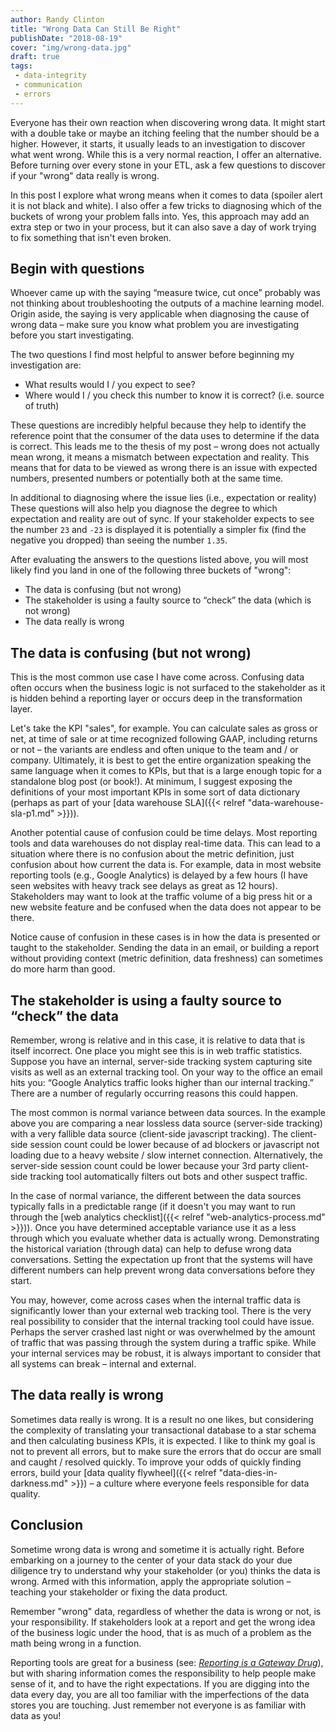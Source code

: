 ```yaml
---
author: Randy Clinton
title: "Wrong Data Can Still Be Right"
publishDate: "2018-08-19"
cover: "img/wrong-data.jpg"
draft: true
tags:
 - data-integrity
 - communication
 - errors
---
```

Everyone has their own reaction when discovering wrong data. It might start with a double take or maybe an itching feeling that the number should be a higher. However, it starts, it usually leads to an investigation to discover what went wrong. While this is a very normal reaction, I offer an alternative. Before turning over every stone in your ETL, ask a few questions to discover if your "wrong" data really is wrong.

In this post I explore what wrong means when it comes to data (spoiler alert it is not black and white). I also offer a few tricks to diagnosing which of the buckets of wrong your problem falls into. Yes, this approach may add an extra step or two in your process, but it can also save a day of work trying to fix something that isn't even broken.
<!--more-->

## Begin with questions
Whoever came up with the saying “measure twice, cut once” probably was not thinking about troubleshooting the outputs of a machine learning model. Origin aside, the saying is very applicable when diagnosing the cause of wrong data – make sure you know what problem you are investigating before you start investigating.

The two questions I find most helpful to answer before beginning my investigation are:

* What results would I / you expect to see?
* Where would I / you check this number to know it is correct? (i.e. source of truth)

These questions are incredibly helpful because they help to identify the reference point that the consumer of the data uses to determine if the data is correct. This leads me to the thesis of my post – wrong does not actually mean wrong, it means a mismatch between expectation and reality. This means that for data to be viewed as wrong there is an issue with expected numbers, presented numbers or potentially both at the same time. 

In additional to diagnosing where the issue lies (i.e., expectation or reality) These questions will also help you diagnose the degree to which expectation and reality are out of sync. If your stakeholder expects to see the number `23` and `-23` is displayed it is potentially a simpler fix (find the negative you dropped) than seeing the number `1.35`. 

After evaluating the answers to the questions listed above, you will most likely find you land in one of the following three buckets of "wrong":

* The data is confusing (but not wrong)
* The stakeholder is using a faulty source to “check” the data (which is not wrong)
* The data really is wrong


## The data is confusing (but not wrong)

This is the most common use case I have come across. Confusing data often occurs when the business logic is not surfaced to the stakeholder as it is hidden behind a reporting layer or occurs deep in the transformation layer.

Let's take the KPI "sales", for example. You can calculate sales as gross or net, at time of sale or at time recognized following GAAP, including returns or not – the variants are endless and often unique to the team and / or company. Ultimately, it is best to get the entire organization speaking the same language when it comes to KPIs, but that is a large enough topic for a standalone blog post (or book!). At minimum, I suggest exposing the definitions of your most important KPIs in some sort of data dictionary (perhaps as part of your [data warehouse SLA]({{< relref "data-warehouse-sla-p1.md" >}})).

Another potential cause of confusion could be time delays. Most reporting tools and data warehouses do not display real-time data. This can lead to a situation where there is no confusion about the metric definition, just confusion about how current the data is. For example, data in most website reporting tools (e.g., Google Analytics) is delayed by a few hours (I have seen websites with heavy track see delays as great as 12 hours). Stakeholders may want to look at the traffic volume of a big press hit or a new website feature and be confused when the data does not appear to be there.

Notice cause of confusion in these cases is in how the data is presented or taught to the stakeholder. Sending the data in an email, or building a report without providing context (metric definition, data freshness) can sometimes do more harm than good.


## The stakeholder is using a faulty source to “check” the data

Remember, wrong is relative and in this case, it is relative to data that is itself incorrect. One place you might see this is in web traffic statistics. Suppose you have an internal, server-side tracking system capturing site visits as well as an external tracking tool. On your way to the office an email hits you: “Google Analytics traffic looks higher than our internal tracking.” There are a number of regularly occurring reasons this could happen.

The most common is normal variance between data sources. In the example above you are comparing a near lossless data source (server-side tracking) with a very fallible data source (client-side javascript tracking). The client-side session count could be lower because of ad blockers or javascript not loading due to a heavy website / slow internet connection. Alternatively, the server-side session count could be lower because your 3rd party client-side tracking tool automatically filters out bots and other suspect traffic. 

In the case of normal variance, the different between the data sources typically falls in a predictable range (if it doesn't you may want to run through the [web analytics checklist]({{< relref "web-analytics-process.md" >}})). Once you have determined acceptable variance use it as a less through which you evaluate whether data is actually wrong. Demonstrating the historical variation (through data) can help to defuse wrong data conversations. Setting the expectation up front that the systems will have different numbers can help prevent wrong data conversations before they start.

You may, however, come across cases when the internal traffic data is significantly lower than your external web tracking tool. There is the very real possibility to consider that the internal tracking tool could have issue. Perhaps the server crashed last night or was overwhelmed by the amount of traffic that was passing through the system during a traffic spike. While your internal services may be robust, it is always important to consider that all systems can break – internal and external.


## The data really is wrong

Sometimes data really is wrong. It is a result no one likes, but considering the complexity of translating your transactional database to a star schema and then calculating business KPIs, it is expected. I like to think my goal is not to prevent all errors, but to make sure the errors that do occur are small and caught / resolved quickly. To improve your odds of quickly finding errors, build your [data quality flywheel]({{< relref "data-dies-in-darkness.md" >}}) – a culture where everyone feels responsible for data quality.


## Conclusion

Sometime wrong data is wrong and sometime it is actually right. Before embarking on a journey to the center of your data stack do your due diligence try to understand why your stakeholder (or you) thinks the data is wrong. Armed with this information, apply the appropriate solution – teaching your stakeholder or fixing the data product.

Remember "wrong" data, regardless of whether the data is wrong or not, is your responsibility. If stakeholders look at a report and get the wrong idea of the business logic under the hood, that is as much of a problem as the math being wrong in a function.

Reporting tools are great for a business (see: [_Reporting is a Gateway Drug_](https://www.locallyoptimistic.com/post/reporting-is-a-gateway-drug/)), but with sharing information comes the responsibility to help people make sense of it, and to have the right expectations. If you are digging into the data every day, you are all too familiar with the imperfections of the data stores you are touching. Just remember not everyone is as familiar with data as you!